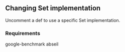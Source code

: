 ## Changing Set implementation

Uncomment a def to use a specific Set implementation.

### Requirements

google-benchmark
abseil
